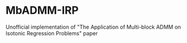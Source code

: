 # MbADMM-IRP
Unofficial implementation of "The Application of Multi-block ADMM on Isotonic Regression Problems" paper
